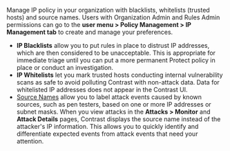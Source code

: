 <!--
title: "IP Management"
description: "Overview of IP management"
tags: "Admin IP policy management protect"
-->

Manage IP policy in your organization with blacklists, whitelists (trusted hosts) and source names. Users with Organization Admin and Rules Admin permissions can go to the **user menu > Policy Management > IP Management tab** to create and manage your preferences.

* **IP Blacklists** allow you to put rules in place to distrust IP addresses, which are then considered to be unacceptable. This is appropriate for immediate triage until you can put a more permanent Protect policy in place or conduct an investigation.
* **IP Whitelists** let you mark trusted hosts conducting internal vulnerability scans as safe to avoid polluting Contrast with non-attack data. Data for whitelisted IP addresses does not appear in the Contrast UI. 
* [Source Names](admin-ipmgmt.html#source-name) allow you to label attack events caused by known sources, such as pen testers, based on one or more IP addresses or subnet masks. When you view attacks in the **Attacks > Monitor** and **Attack Details** pages, Contrast displays the source name instead of the attacker's IP information. This allows you to quickly identify and differentiate expected events from attack events that need your attention. 

